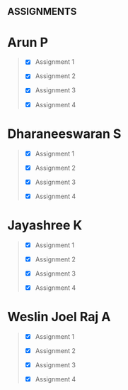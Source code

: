 ## ASSIGNMENTS

# Arun P

> - [x] Assignment 1
>
> - [x] Assignment 2
>
> - [x] Assignment 3
>
> - [x] Assignment 4
>
# Dharaneeswaran S

> - [x] Assignment 1
>
> - [x] Assignment 2
>
> - [x] Assignment 3
>
> - [x] Assignment 4
>

# Jayashree K

> - [x] Assignment 1
>
> - [x] Assignment 2
>
> - [x] Assignment 3
>
> - [x] Assignment 4
>

# Weslin Joel Raj A

> - [x] Assignment 1
>
> - [x] Assignment 2
>
> - [x] Assignment 3
>
> - [x] Assignment 4
>
